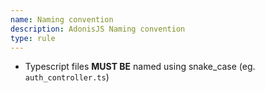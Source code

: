 ```yaml
---
name: Naming convention
description: AdonisJS Naming convention
type: rule
---
```


- Typescript files **MUST BE** named using snake_case (eg. `auth_controller.ts`)
